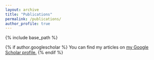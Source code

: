 ```yaml
---
layout: archive
title: "Publications"
permalink: /publications/
author_profile: true
---
```

{% include base_path %}

{% if author.googlescholar %}
  You can find my articles on <u><a href="{{author.googlescholar}}">my Google Scholar profile</a>.</u>
{% endif %}

<!-- {% for post in site.publications reversed %}
  {% include archive-single.html %}
{% endfor %} -->
